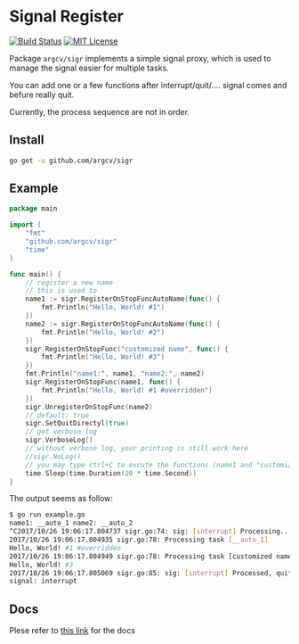 # Signal Register

[![Build Status][badge-travis]][link-travis]
[![MIT License][badge-license]](LICENSE)

Package `argcv/sigr` implements a simple signal proxy, which is used to manage the signal easier for multiple tasks.

You can add one or a few functions after interrupt/quit/.... signal comes and befure really quit.

Currently, the process sequence are not in order.

## Install

```bash
go get -u github.com/argcv/sigr
```

## Example

```go
package main

import (
	"fmt"
	"github.com/argcv/sigr"
	"time"
)

func main() {
	// register a new name
	// this is used to
	name1 := sigr.RegisterOnStopFuncAutoName(func() {
		fmt.Println("Hello, World! #1")
	})
	name2 := sigr.RegisterOnStopFuncAutoName(func() {
		fmt.Println("Hello, World! #2")
	})
	sigr.RegisterOnStopFunc("customized name", func() {
		fmt.Println("Hello, World! #3")
	})
	fmt.Println("name1:", name1, "name2:", name2)
	sigr.RegisterOnStopFunc(name1, func() {
		fmt.Println("Hello, World! #1 #overridden")
	})
	sigr.UnregisterOnStopFunc(name2)
	// default: true
	sigr.SetQuitDirectyl(true)
	// get verbose log
	sigr.VerboseLog()
	// without verbose log, your printing is still work here
	//sigr.NoLog()
	// you may type ctrl+C to excute the functions (name1 and "customized name")
	time.Sleep(time.Duration(20 * time.Second))
}

```

The output seems as follow:

```bash
$ go run example.go
name1: __auto_1 name2: __auto_2
^C2017/10/26 19:06:17.804737 sigr.go:74: sig: [interrupt] Processing...
2017/10/26 19:06:17.804935 sigr.go:78: Processing task [__auto_1]
Hello, World! #1 #overridden
2017/10/26 19:06:17.804949 sigr.go:78: Processing task [customized name]
Hello, World! #3
2017/10/26 19:06:17.805069 sigr.go:85: sig: [interrupt] Processed, quitting directly
signal: interrupt
```


## Docs

Plese refer to [this link][go-doc-link] for the docs


[badge-travis]:    https://travis-ci.org/argcv/sigr.svg?branch=master
[link-travis]:     https://travis-ci.org/argcv/sigr
[image-travis]:    https://github.com/argcv/sigr/blob/master/img/TravisCI.png
[badge-license]:   https://img.shields.io/badge/license-MIT-007EC7.svg
[go-doc-link]:     https://godoc.org/github.com/argcv/sigr



